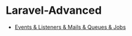 # Laravel-Advanced

- [Events & Listeners & Mails & Queues & Jobs](https://github.com/esameisa/Laravel-Advanced/blob/master/Events_Listeners_Mails_Queue_Jobs.md)
